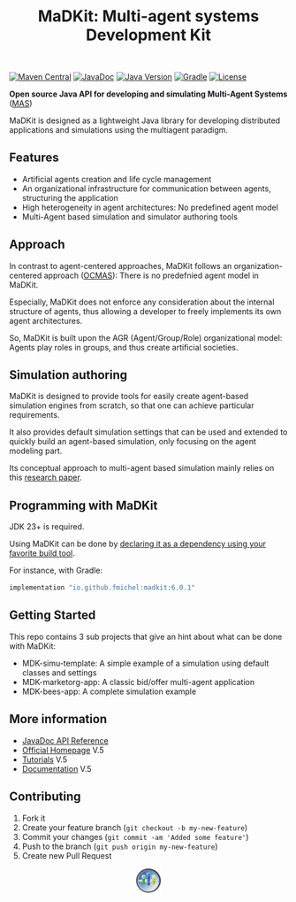 <h1 align="center">MaDKit: Multi-agent systems Development Kit</h1>
&emsp;

[![Maven Central](https://img.shields.io/maven-central/v/io.github.fmichel/madkit.svg?label=Maven%20Central)](https://central.sonatype.com/artifact/io.github.fmichel/madkit)
[![JavaDoc](https://img.shields.io/badge/JavaDoc-API-green)](https://madkit.net/javadoc)
[![Java Version](https://img.shields.io/badge/java-23+-green.svg)](https://www.oracle.com/java/technologies/javase-jdk23-downloads.html)
[![Gradle](https://img.shields.io/badge/gradle-8.12+-green.svg)](https://gradle.org/)
[![License](https://img.shields.io/badge/License-CeCILL--C-green)](http://www.cecill.info/index.en.html)

**Open source Java API for developing and simulating Multi-Agent Systems** ([MAS](https://en.wikipedia.org/wiki/Multi-agent_system))

MaDKit is designed as a lightweight Java library for developing distributed applications and simulations using the multiagent paradigm.

## Features

* Artificial agents creation and life cycle management
* An organizational infrastructure for communication between agents, structuring the application
* High heterogeneity in agent architectures: No predefined agent model
* Multi-Agent based simulation and simulator authoring tools

## Approach

In contrast to agent-centered approaches, MaDKit follows an organization-centered approach ([OCMAS][1]): There is no predefnied agent model in MaDKit. 

Especially, MaDKit does not enforce any consideration about the internal structure of agents, thus allowing a developer to freely implements its own agent architectures. 

So, MaDKit is built upon the AGR (Agent/Group/Role) organizational model: Agents play roles in groups, and thus create artificial societies.
 
[1]: http://www.lirmm.fr/~fmichel/publi/pdfs/ferber04ocmas.pdf

## Simulation authoring

MaDKit is designed to provide tools for easily create agent-based simulation engines from scratch, so that one can achieve particular requirements.

It also provides default simulation settings that can be used and extended to quickly build an agent-based simulation, only focusing on the agent modeling part.

Its conceptual approach to multi-agent based simulation mainly relies on this [research paper](http://www.lirmm.fr/~fmichel/publi/pdfs/michel09mas_and_ms.pdf).

## Programming with MaDKit
JDK 23+ is required. 

Using MaDKit can be done by [declaring it as a dependency using your favorite build tool](https://mvnrepository.com/artifact/io.github.fmichel/madkit).

For instance, with Gradle:

```groovy
implementation "io.github.fmichel:madkit:6.0.1"
```

## Getting Started
This repo contains 3 sub projects that give an hint about what can be done with MaDKit:

* MDK-simu-template: A simple example of a simulation using default classes and settings
* MDK-marketorg-app: A classic bid/offer multi-agent application
* MDK-bees-app: A complete simulation example 


## More information
* [JavaDoc API Reference](https://madkit.net/javadoc)
* [Official Homepage](http://www.madkit.net) V.5
* [Tutorials](http://www.madkit.net/madkit/tutorials) V.5
* [Documentation](http://www.madkit.net/madkit/documents.php) V.5

## Contributing

1. Fork it
2. Create your feature branch (`git checkout -b my-new-feature`)
3. Commit your changes (`git commit -am 'Added some feature'`)
4. Push to the branch (`git push origin my-new-feature`)
5. Create new Pull Request

<div align="center">
<img src=MaDKit/src/main/resources/madkit/images/madkit_logo.png width=9% />
</div>
